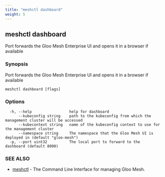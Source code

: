 ```yaml
---
title: "meshctl dashboard"
weight: 5
---
```

## meshctl dashboard

Port forwards the Gloo Mesh Enterprise UI and opens it in a browser if available

### Synopsis

Port forwards the Gloo Mesh Enterprise UI and opens it in a browser if available

```
meshctl dashboard [flags]
```

### Options

```
  -h, --help                 help for dashboard
      --kubeconfig string    path to the kubeconfig from which the management cluster will be accessed
      --kubecontext string   name of the kubeconfig context to use for the management cluster
      --namespace string     The namespace that the Gloo Mesh UI is deployed in (default "gloo-mesh")
  -p, --port uint32          The local port to forward to the dashboard (default 8090)
```

### SEE ALSO

* [meshctl](../meshctl)	 - The Command Line Interface for managing Gloo Mesh.

